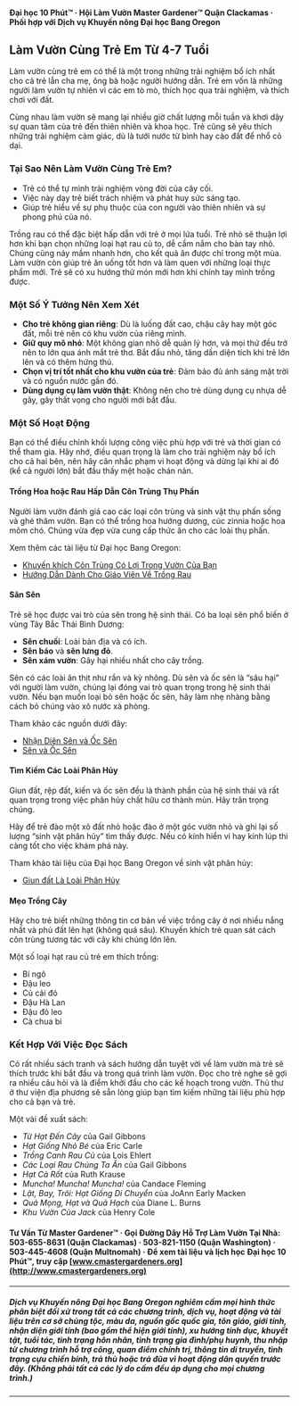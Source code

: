 #### Đại học 10 Phút™ · Hội Làm Vườn Master Gardener™ Quận Clackamas · Phối hợp với Dịch vụ Khuyến nông Đại học Bang Oregon

## Làm Vườn Cùng Trẻ Em Từ 4-7 Tuổi

Làm vườn cùng trẻ em có thể là một trong những trải nghiệm bổ ích nhất cho cả trẻ lẫn cha mẹ, ông bà hoặc người hướng dẫn. Trẻ em vốn là những người làm vườn tự nhiên vì các em tò mò, thích học qua trải nghiệm, và thích chơi với đất.

Cùng nhau làm vườn sẽ mang lại nhiều giờ chất lượng mỗi tuần và khơi dậy sự quan tâm của trẻ đến thiên nhiên và khoa học. Trẻ cũng sẽ yêu thích những trải nghiệm cảm giác, dù là tưới nước từ bình hay cào đất để nhổ cỏ dại.

### Tại Sao Nên Làm Vườn Cùng Trẻ Em?

- Trẻ có thể tự mình trải nghiệm vòng đời của cây cối.
- Việc này dạy trẻ biết trách nhiệm và phát huy sức sáng tạo.
- Giúp trẻ hiểu về sự phụ thuộc của con người vào thiên nhiên và sự phong phú của nó.

Trồng rau có thể đặc biệt hấp dẫn với trẻ ở mọi lứa tuổi. Trẻ nhỏ sẽ thuận lợi hơn khi bạn chọn những loại hạt rau củ to, dễ cầm nắm cho bàn tay nhỏ. Chúng cũng nảy mầm nhanh hơn, cho kết quả ăn được chỉ trong một mùa. Làm vườn còn giúp trẻ ăn uống tốt hơn và làm quen với những loại thực phẩm mới. Trẻ sẽ có xu hướng thử món mới hơn khi chính tay mình trồng được.

### Một Số Ý Tưởng Nên Xem Xét

- **Cho trẻ không gian riêng**: Dù là luống đất cao, chậu cây hay một góc đất, mỗi trẻ nên có khu vườn của riêng mình.
- **Giữ quy mô nhỏ**: Một không gian nhỏ dễ quản lý hơn, và mọi thứ đều trở nên to lớn qua ánh mắt trẻ thơ. Bắt đầu nhỏ, tăng dần diện tích khi trẻ lớn lên và có thêm hứng thú.
- **Chọn vị trí tốt nhất cho khu vườn của trẻ**: Đảm bảo đủ ánh sáng mặt trời và có nguồn nước gần đó.
- **Dùng dụng cụ làm vườn thật**: Không nên cho trẻ dùng dụng cụ nhựa dễ gãy, gây thất vọng cho người mới bắt đầu.

### Một Số Hoạt Động

Bạn có thể điều chỉnh khối lượng công việc phù hợp với trẻ và thời gian có thể tham gia. Hãy nhớ, điều quan trọng là làm cho trải nghiệm này bổ ích cho cả hai bên, nên hãy cân nhắc phạm vi hoạt động và dừng lại khi ai đó (kể cả người lớn) bắt đầu thấy mệt hoặc chán nản.

#### Trồng Hoa hoặc Rau Hấp Dẫn Côn Trùng Thụ Phấn

Người làm vườn đánh giá cao các loại côn trùng và sinh vật thụ phấn sống và ghé thăm vườn. Bạn có thể trồng hoa hướng dương, cúc zinnia hoặc hoa mõm chó. Chúng vừa đẹp vừa cung cấp thức ăn cho các loài thụ phấn.

Xem thêm các tài liệu từ Đại học Bang Oregon:

- [Khuyến khích Côn Trùng Có Lợi Trong Vườn Của Bạn](https://catalog.extension.oregonstate.edu/pnw550)
- [Hướng Dẫn Dành Cho Giáo Viên Về Trồng Rau](https://catalog.extension.oregonstate.edu/em9032)

#### Săn Sên

Trẻ sẽ học được vai trò của sên trong hệ sinh thái. Có ba loại sên phổ biến ở vùng Tây Bắc Thái Bình Dương:

- **Sên chuối**: Loài bản địa và có ích.
- **Sên báo** và **sên lưng đỏ**.
- **Sên xám vườn**: Gây hại nhiều nhất cho cây trồng.

Sên có các loài ăn thịt như rắn và kỳ nhông. Dù sên và ốc sên là “sâu hại” với người làm vườn, chúng lại đóng vai trò quan trọng trong hệ sinh thái vườn. Nếu bạn muốn loại bỏ sên hoặc ốc sên, hãy làm nhẹ nhàng bằng cách bỏ chúng vào xô nước xà phòng.

Tham khảo các nguồn dưới đây:

- [Nhận Diện Sên và Ốc Sên](https://agsci.oregonstate.edu/slug-portal/identification)
- [Sên và Ốc Sên](https://www.oregon.gov/oda/shared/documents/publications/ippm/odaguidemolluscs2016forweb.pdf)

#### Tìm Kiếm Các Loài Phân Hủy

Giun đất, rệp đất, kiến và ốc sên đều là thành phần của hệ sinh thái và rất quan trọng trong việc phân hủy chất hữu cơ thành mùn. Hãy trân trọng chúng.

Hãy để trẻ đào một xô đất nhỏ hoặc đào ở một góc vườn nhỏ và ghi lại số lượng “sinh vật phân hủy” tìm thấy được. Nếu có kính hiển vi hay kính lúp thì càng tốt cho việc khám phá này.

Tham khảo tài liệu của Đại học Bang Oregon về sinh vật phân hủy:

- [Giun đất Là Loài Phân Hủy](https://lpi.oregonstate.edu/sites/lpi.oregonstate.edu/files/pdf/hyp/lessons-manuals/K12/K5/grade_three_worms_as_decomposers.pdf)

#### Mẹo Trồng Cây

Hãy cho trẻ biết những thông tin cơ bản về việc trồng cây ở nơi nhiều nắng nhất và phủ đất lên hạt (không quá sâu). Khuyến khích trẻ quan sát cách côn trùng tương tác với cây khi chúng lớn lên.

Một số loại hạt rau củ trẻ em thích trồng:

- Bí ngô
- Đậu leo
- Củ cải đỏ
- Đậu Hà Lan
- Đậu đỏ leo
- Cà chua bi

### Kết Hợp Với Việc Đọc Sách

Có rất nhiều sách tranh và sách hướng dẫn tuyệt vời về làm vườn mà trẻ sẽ thích trước khi bắt đầu và trong quá trình làm vườn. Đọc cho trẻ nghe sẽ gợi ra nhiều câu hỏi và là điểm khởi đầu cho các kế hoạch trong vườn. Thủ thư ở thư viện địa phương sẽ sẵn lòng giúp bạn tìm kiếm những tài liệu phù hợp cho cả bạn và trẻ.

Một vài đề xuất sách:

- *Từ Hạt Đến Cây* của Gail Gibbons
- *Hạt Giống Nhỏ Bé* của Eric Carle
- *Trồng Canh Rau Củ* của Lois Ehlert
- *Các Loại Rau Chúng Ta Ăn* của Gail Gibbons
- *Hạt Cà Rốt* của Ruth Krause
- *Muncha! Muncha! Muncha!* của Candace Fleming
- *Lật, Bay, Trôi: Hạt Giống Di Chuyển* của JoAnn Early Macken
- *Quả Mọng, Hạt và Quả Hạch* của Diane L. Burns
- *Khu Vườn Của Jack* của Henry Cole

#### Tư Vấn Từ Master Gardener™ · Gọi Đường Dây Hỗ Trợ Làm Vườn Tại Nhà: 503-655-8631 (Quận Clackamas) · 503-821-1150 (Quận Washington) · 503-445-4608 (Quận Multnomah) · Để xem tài liệu và lịch học Đại học 10 Phút™, truy cập [www.cmastergardeners.org](http://www.cmastergardeners.org)

---

##### Dịch vụ Khuyến nông Đại học Bang Oregon nghiêm cấm mọi hình thức phân biệt đối xử trong tất cả các chương trình, dịch vụ, hoạt động và tài liệu trên cơ sở chủng tộc, màu da, nguồn gốc quốc gia, tôn giáo, giới tính, nhận diện giới tính (bao gồm thể hiện giới tính), xu hướng tính dục, khuyết tật, tuổi tác, tình trạng hôn nhân, tình trạng gia đình/phụ huynh, thu nhập từ chương trình hỗ trợ công, quan điểm chính trị, thông tin di truyền, tình trạng cựu chiến binh, trả thù hoặc trả đũa vì hoạt động dân quyền trước đây. (Không phải tất cả các lý do cấm đều áp dụng cho mọi chương trình.)
---